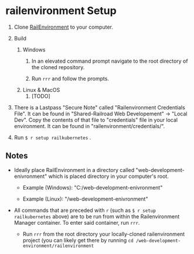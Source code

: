 railenvironment Setup
=

1.  Clone [RailEnvironment](https://github.com/railroadmedia/railenvironment) to your computer.
1.  Build
    1.  Windows
        1.  In an elevated command prompt navigate to the root directory of the cloned repository.
        
        1.  Run `rrr` and follow the prompts.
    1.  Linux & MacOS
        1.  [TODO]
        
1.  There is a Lastpass "Secure Note" called "Railenvironment Credentials File". It can be found in "Shared-Railroad Web Developement" -> "Local Dev". Copy the contents of that file to "credentials" file in your local environment. It can be found in "railenvironment/credentials/".

1.  Run `$ r setup railkubernetes` .

Notes
-

-   Ideally place RailEnvironment in a directory called "web-development-enivronment" which is placed directory in your computer's root.
    -   Example (Windows): "C:/web-development-enivronment"

    -   Example (Linux): "/web-development-enivronment"

-   All commands that are preceded with `r` (such as `$ r setup railkubernetes` above) are to be run from within the Railenvironment Manager container. To enter said container, run `rrr`.
    -   Run `rrr` from the root directory your locally-cloned railenvironment project (you can likely get there by running `cd /web-development-environment/railenvironment`